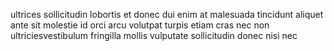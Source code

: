 ultrices sollicitudin lobortis et donec dui enim at malesuada tincidunt aliquet
ante sit molestie id orci arcu volutpat turpis etiam cras nec non
ultriciesvestibulum fringilla mollis vulputate sollicitudin donec nisi nec
